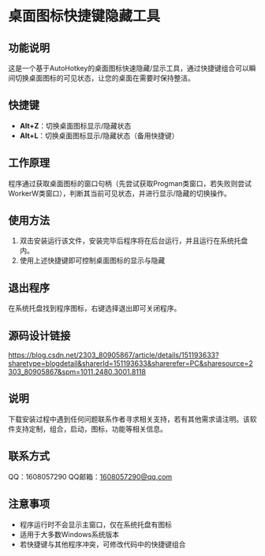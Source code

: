 # 桌面图标快捷键隐藏工具

## 功能说明

这是一个基于AutoHotkey的桌面图标快速隐藏/显示工具，通过快捷键组合可以瞬间切换桌面图标的可见状态，让您的桌面在需要时保持整洁。

## 快捷键

- **Alt+Z**：切换桌面图标显示/隐藏状态
- **Alt+L**：切换桌面图标显示/隐藏状态（备用快捷键）

## 工作原理

程序通过获取桌面图标的窗口句柄（先尝试获取Progman类窗口，若失败则尝试WorkerW类窗口），判断其当前可见状态，并进行显示/隐藏的切换操作。

## 使用方法
1. 双击安装运行该文件，安装完毕后程序将在后台运行，并且运行在系统托盘内。
2. 使用上述快捷键即可控制桌面图标的显示与隐藏

## 退出程序

在系统托盘找到程序图标，右键选择退出即可关闭程序。
## 源码设计链接
https://blog.csdn.net/2303_80905867/article/details/151193633?sharetype=blogdetail&sharerId=151193633&sharerefer=PC&sharesource=2303_80905867&spm=1011.2480.3001.8118
## 说明
下载安装过程中遇到任何问题联系作者寻求相关支持，若有其他需求请注明。该软件支持定制，组合，启动，图标，功能等相关信息。
## 联系方式
QQ：1608057290
QQ邮箱：1608057290@qq.com

## 注意事项

- 程序运行时不会显示主窗口，仅在系统托盘有图标
- 适用于大多数Windows系统版本
- 若快捷键与其他程序冲突，可修改代码中的快捷键组合
